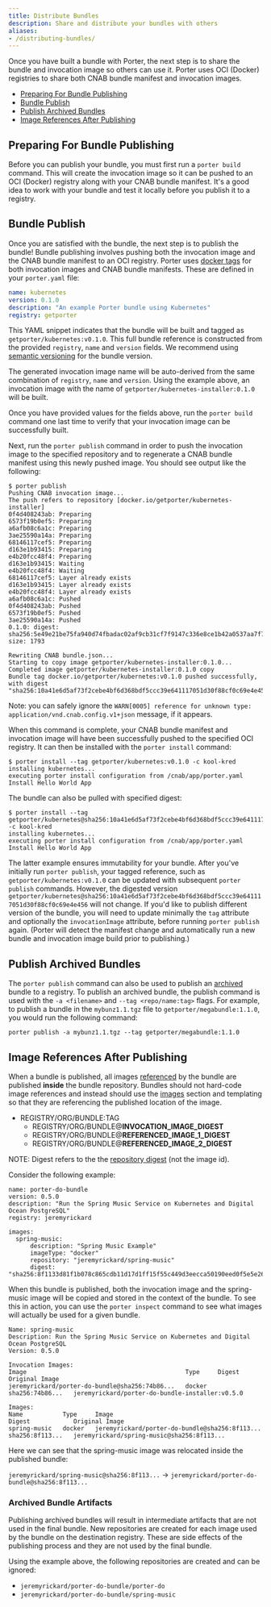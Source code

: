 ```yaml
---
title: Distribute Bundles
description: Share and distribute your bundles with others
aliases:
- /distributing-bundles/
---
```


Once you have built a bundle with Porter, the next step is to share the bundle and invocation image so others can use it. Porter uses OCI (Docker) registries to share both CNAB bundle manifest and invocation images.

* [Preparing For Bundle Publishing](#preparing-for-bundle-publishing)
* [Bundle Publish](#bundle-publish)
* [Publish Archived Bundles](#publish-archived-bundles)
* [Image References After Publishing](#image-references-after-publishing)
 
## Preparing For Bundle Publishing

Before you can publish your bundle, you must first run a `porter build` command. This will create the invocation image so it can be pushed to an OCI (Docker) registry along with your CNAB bundle manifest. It's a good idea to work with your bundle and test it locally before you publish it to a registry.

## Bundle Publish

Once you are satisfied with the bundle, the next step is to publish the bundle! Bundle publishing involves pushing both the invocation image and the CNAB bundle manifest to an OCI registry. Porter uses [docker tags](https://docs.docker.com/engine/reference/commandline/tag/) for both invocation images and CNAB bundle manifests. These are defined in your `porter.yaml` file:

```yaml
name: kubernetes
version: 0.1.0
description: "An example Porter bundle using Kubernetes"
registry: getporter
```

This YAML snippet indicates that the bundle will be built and tagged as `getporter/kubernetes:v0.1.0`. This full bundle reference is constructed from the provided `registry`, `name` and `version` fields. We recommend using [semantic versioning](https://semver.org/) for the bundle version.

The generated invocation image name will be auto-derived from the same combination of `registry`, `name` and `version`.  Using the example above, an invocation image with the name of `getporter/kubernetes-installer:0.1.0` will be built.

Once you have provided values for the fields above, run the `porter build` command one last time to verify that your invocation image can be successfully built.

Next, run the `porter publish` command in order to push the invocation image to the specified repository and to regenerate a CNAB bundle manifest using this newly pushed image. You should see output like the following:

```
$ porter publish
Pushing CNAB invocation image...
The push refers to repository [docker.io/getporter/kubernetes-installer]
0f4d408243ab: Preparing
6573f19b0ef5: Preparing
a6afb08c6a1c: Preparing
3ae25590a14a: Preparing
68146117cef5: Preparing
d163e1b93415: Preparing
e4b20fcc48f4: Preparing
d163e1b93415: Waiting
e4b20fcc48f4: Waiting
68146117cef5: Layer already exists
d163e1b93415: Layer already exists
e4b20fcc48f4: Layer already exists
a6afb08c6a1c: Pushed
0f4d408243ab: Pushed
6573f19b0ef5: Pushed
3ae25590a14a: Pushed
0.1.0: digest: sha256:5e49e21be75fa940d74fbadac02af9cb31cf7f9147c336e8ce1b42a0537aa7f7 size: 1793

Rewriting CNAB bundle.json...
Starting to copy image getporter/kubernetes-installer:0.1.0...
Completed image getporter/kubernetes-installer:0.1.0 copy
Bundle tag docker.io/getporter/kubernetes:v0.1.0 pushed successfully, with digest "sha256:10a41e6d5af73f2cebe4bf6d368bdf5ccc39e641117051d30f88cf0c69e4e456"
```

Note: you can safely ignore the `WARN[0005] reference for unknown type: application/vnd.cnab.config.v1+json` message, if it appears.

When this command is complete, your CNAB bundle manifest and invocation image will have been successfully pushed to the specified OCI registry. It can then be installed with the `porter install` command:

```
$ porter install --tag getporter/kubernetes:v0.1.0 -c kool-kred
installing kubernetes...
executing porter install configuration from /cnab/app/porter.yaml
Install Hello World App
```

The bundle can also be pulled with specified digest:

```
$ porter install --tag getporter/kubernetes@sha256:10a41e6d5af73f2cebe4bf6d368bdf5ccc39e641117051d30f88cf0c69e4e456 -c kool-kred
installing kubernetes...
executing porter install configuration from /cnab/app/porter.yaml
Install Hello World App
```

The latter example ensures immutability for your bundle. After you've initially run `porter publish`, your tagged reference, such as `getporter/kubernetes:v0.1.0` can be updated with subsequent `porter publish` commands. However, the digested version `getporter/kubernetes@sha256:10a41e6d5af73f2cebe4bf6d368bdf5ccc39e641117051d30f88cf0c69e4e456` will not change. If you'd like to publish different version of the bundle, you will need to update minimally the `tag` attribute and optionally the `invocationImage` attribute, before running `porter publish` again.  (Porter will detect the manifest change and automatically run a new bundle and invocation image build prior to publishing.)

## Publish Archived Bundles

The `porter publish` command can also be used to publish an [archived](/archive-bundles/) bundle to a registry. To publish an archived bundle, the publish command is used with the `-a <filename>` and `--tag <repo/name:tag>` flags. For example, to publish a bundle in the `mybunz1.1.tgz` file to `getporter/megabundle:1.1.0`, you would run the following command:

```
porter publish -a mybunz1.1.tgz --tag getporter/megabundle:1.1.0
```

## Image References After Publishing

When a bundle is published, all images [referenced][image-map] by the bundle are
published **inside** the bundle repository. Bundles should not hard-code image
references and instead should use the [images] section and templating so that they
are referencing the published location of the image.

* REGISTRY/ORG/BUNDLE:TAG
  * REGISTRY/ORG/BUNDLE@**INVOCATION_IMAGE_DIGEST**
  * REGISTRY/ORG/BUNDLE@**REFERENCED_IMAGE_1_DIGEST**
  * REGISTRY/ORG/BUNDLE@**REFERENCED_IMAGE_2_DIGEST**

NOTE: Digest refers to the the [repository digest][digest] (not the image id).

Consider the following example:

```
name: porter-do-bundle
version: 0.5.0
description: "Run the Spring Music Service on Kubernetes and Digital Ocean PostgreSQL"
registry: jeremyrickard

images:
  spring-music:
      description: "Spring Music Example"
      imageType: "docker"
      repository: "jeremyrickard/spring-music"
      digest: "sha256:8f1133d81f1b078c865cdb11d17d1ff15f55c449d3eecca50190eed0f5e5e26f"
```

When this bundle is published, both the invocation image and the spring-music
image will be copied and stored in the context of the bundle. To see this in
action, you can use the `porter inspect` command to see what images will
actually be used for a given bundle.

```
Name: spring-music
Description: Run the Spring Music Service on Kubernetes and Digital Ocean PostgreSQL
Version: 0.5.0

Invocation Images:
Image                                            Type     Digest            Original Image
jeremyrickard/porter-do-bundle@sha256:74b86...   docker   sha256:74b86...   jeremyrickard/porter-do-bundle-installer:v0.5.0

Images:
Name           Type     Image                                            Digest            Original Image
spring-music   docker   jeremyrickard/porter-do-bundle@sha256:8f113...   sha256:8f113...   jeremyrickard/spring-music@sha256:8f113...
```

Here we can see that the spring-music image was relocated inside the published bundle:

`jeremyrickard/spring-music@sha256:8f113...` → `jeremyrickard/porter-do-bundle@sha256:8f113...`

[images]: /author-bundles/#images

### Archived Bundle Artifacts

Publishing archived bundles will result in intermediate artifacts that are not
used in the final bundle. New repositories are created for each image used by
the bundle on the destination registry. These are side effects of the publishing
process and they are not used by the final bundle.

Using the example above, the following repositories are created and can be
ignored:

* `jeremyrickard/porter-do-bundle/porter-do`
* `jeremyrickard/porter-do-bundle/spring-music`

[digest]: https://github.com/opencontainers/image-spec/blob/master/descriptor.md#digests
[image-map]: /author-bundles/#images
